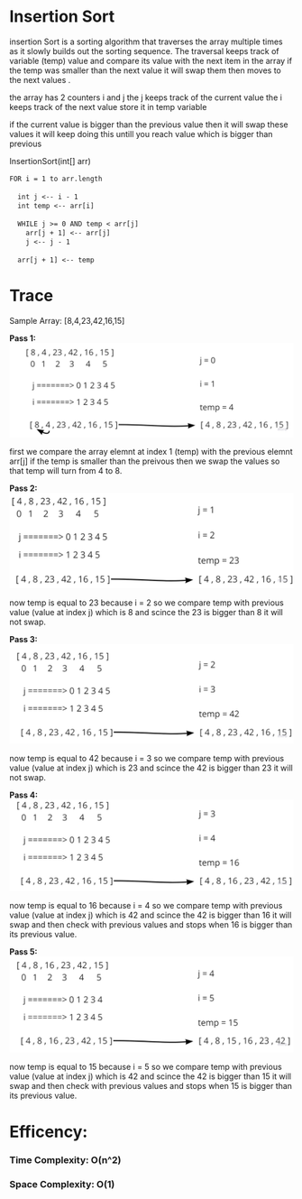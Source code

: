 # Insertion Sort
insertion Sort is a sorting algorithm that traverses the array multiple times as it slowly builds out the sorting sequence. The traversal keeps track of variable (temp) value and compare its value with the next item in the array if the temp was smaller than the next value it will swap them then moves to the next values .

the array has 2 counters i and j the j keeps track of the current value the i keeps track of the next value store it in temp variable

if the current value is bigger than the previous value then it will swap these values it will keep doing this untill you reach value which is bigger than previous

 InsertionSort(int[] arr)

    FOR i = 1 to arr.length

      int j <-- i - 1
      int temp <-- arr[i]

      WHILE j >= 0 AND temp < arr[j]
        arr[j + 1] <-- arr[j]
        j <-- j - 1

      arr[j + 1] <-- temp

# Trace
Sample Array: [8,4,23,42,16,15]

**Pass 1:**
![alt](./insertion1.jpg)

first we compare the array elemnt at index 1 (temp) with the previous elemnt arr[j] if the temp is smaller than the preivous then we swap the values so that temp will turn from 4 to 8.


**Pass 2:**
![alt](./insertion2.jpg)

now temp is equal to 23 because i = 2 so we compare temp with previous value (value at index j) which is 8 and scince the 23 is bigger than 8 it will not swap.


**Pass 3:**
![alt](./insertion3.jpg)

now temp is equal to 42 because i = 3 so we compare temp with previous value (value at index j) which is 23 and scince the 42 is bigger than 23 it will not swap.


**Pass 4:**
![alt](./insertion4.jpg)

now temp is equal to 16 because i = 4 so we compare temp with previous value (value at index j) which is 42 and scince the 42 is bigger than 16 it will swap and then check with previous values and stops when 16 is bigger than its previous value.


**Pass 5:**
![alt](./insertion5.jpg)

now temp is equal to 15 because i = 5 so we compare temp with previous value (value at index j) which is 42 and scince the 42 is bigger than 15 it will swap and then check with previous values and stops when 15 is bigger than its previous value.


# Efficency:
### Time Complexity: O(n^2)

### Space Complexity: O(1)

